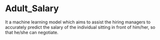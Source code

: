 # Adult_Salary
It a machine learning model which aims to assist the hiring managers to accurately predict the salary of the individual sitting in front of him/her, so that he/she can negotiate.
